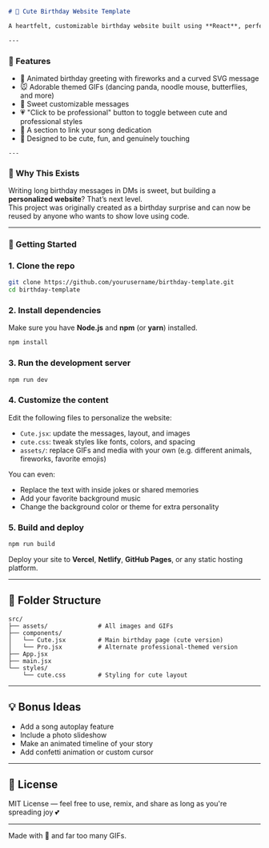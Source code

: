 ````markdown
# 💖 Cute Birthday Website Template

A heartfelt, customizable birthday website built using **React**, perfect for surprising your significant other (or anyone special) with something creative, personal, and adorably unique. Complete with GIFs, pastel aesthetics, animations, and a switchable "professional" mode — it's your digital love letter wrapped in code.

---
````
### 🌸 Features

- 🎉 Animated birthday greeting with fireworks and a curved SVG message  
- 🐭 Adorable themed GIFs (dancing panda, noodle mouse, butterflies, and more)  
- 💬 Sweet customizable messages  
- 💗 "Click to be professional" button to toggle between cute and professional styles  
- 🎵 A section to link your song dedication  
- 🌈 Designed to be cute, fun, and genuinely touching  

````
---
````
### 🧠 Why This Exists

Writing long birthday messages in DMs is sweet, but building a **personalized website**? That’s next level.  
This project was originally created as a birthday surprise and can now be reused by anyone who wants to show love using code.

---

### 🚀 Getting Started

### 1. Clone the repo

```bash
git clone https://github.com/yourusername/birthday-template.git
cd birthday-template
````

### 2. Install dependencies

Make sure you have **Node.js** and **npm** (or **yarn**) installed.

```bash
npm install
```

### 3. Run the development server

```bash
npm run dev
```

### 4. Customize the content

Edit the following files to personalize the website:

* `Cute.jsx`: update the messages, layout, and images
* `cute.css`: tweak styles like fonts, colors, and spacing
* `assets/`: replace GIFs and media with your own (e.g. different animals, fireworks, favorite emojis)

You can even:

* Replace the text with inside jokes or shared memories
* Add your favorite background music
* Change the background color or theme for extra personality

### 5. Build and deploy

```bash
npm run build
```

Deploy your site to **Vercel**, **Netlify**, **GitHub Pages**, or any static hosting platform.

---

## 📁 Folder Structure

```
src/
├── assets/              # All images and GIFs
├── components/
│   └── Cute.jsx         # Main birthday page (cute version)
│   └── Pro.jsx          # Alternate professional-themed version
├── App.jsx
├── main.jsx
└── styles/
    └── cute.css         # Styling for cute layout
```

---

## 💡 Bonus Ideas

* Add a song autoplay feature
* Include a photo slideshow
* Make an animated timeline of your story
* Add confetti animation or custom cursor

---

## 💌 License

MIT License — feel free to use, remix, and share as long as you're spreading joy 💕

---

Made with 💖 and far too many GIFs.

```
